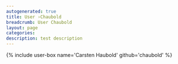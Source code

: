 ```yaml
---
autogenerated: true
title: User ›Chaubold
breadcrumb: User Chaubold
layout: page
categories: 
description: test description
---
```


{% include user-box name='Carsten Haubold' github='chaubold' %}
